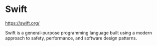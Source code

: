 # Swift

https://swift.org/

Swift is a general-purpose programming language built using a modern approach to safety, performance, and software design patterns.

